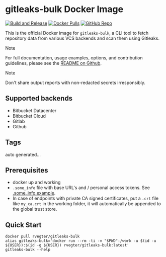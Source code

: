# gitleaks-bulk Docker Image

[![Build and Release](https://github.com/reinier-vegter/gitleaks-bulk/actions/workflows/build_release.yml/badge.svg?event=workflow_dispatch)](https://github.com/reinier-vegter/gitleaks-bulk/actions/workflows/build_release.yml)
[![Docker Pulls](https://img.shields.io/docker/pulls/rvegter/gitleaks-bulk.svg)](https://hub.docker.com/r/rvegter/gitleaks-bulk)
[![GitHub Repo](https://img.shields.io/badge/github-repo-blue.svg)](https://github.com/rvegter/gitleaks-bulk)

This is the official Docker image for `gitleaks-bulk`, a CLI tool to fetch repository data from various VCS backends and scan them using Gitleaks.

> [!NOTE]
> For full documentation, usage examples, options, and contribution guidelines, please see the [README on Github](https://github.com/reinier-vegter/gitleaks-bulk/blob/master/README.md).

> [!NOTE]
> Don't share output reports with non-redacted secrets irresponsibly.

## Supported backends
* Bitbucket Datacenter
* Bitbucket Cloud
* Gitlab
* Github

## Tags
<!-- TAGS_START -->
auto generated...
<!-- TAGS_END -->

## Prerequisites
- docker up and working
- `.some_info` file with base URL's and / personal access tokens.
  See [.some_info.example](https://github.com/reinier-vegter/gitleaks-bulk/blob/master/.some_info.example).
- In case of endpoints with private CA signed certificates, put a `.crt` file like `my_ca.crt` in the working folder, it will automatically be appended to the global trust store.

## Quick Start
```shell
docker pull rvegter/gitleaks-bulk
alias gitleaks-bulk='docker run --rm -ti -v "$PWD":/work -u $(id -u ${USER}):$(id -g ${USER}) rvegter/gitleaks-bulk:latest'
gitleaks-bulk --help
```
